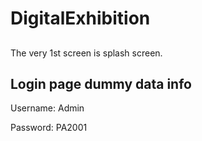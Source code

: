 # DigitalExhibition
##
The very 1st screen is splash screen.

## Login page dummy data info

Username: Admin

Password: PA2001
